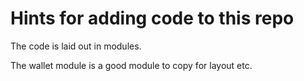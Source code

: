 # Hints for adding code to this repo

The code is laid out in modules.

The wallet module is a good module to copy for layout etc.